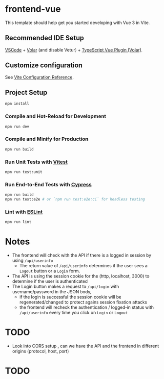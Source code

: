 # frontend-vue

This template should help get you started developing with Vue 3 in Vite.

## Recommended IDE Setup

[VSCode](https://code.visualstudio.com/) + [Volar](https://marketplace.visualstudio.com/items?itemName=johnsoncodehk.volar) (and disable Vetur) + [TypeScript Vue Plugin (Volar)](https://marketplace.visualstudio.com/items?itemName=johnsoncodehk.vscode-typescript-vue-plugin).

## Customize configuration

See [Vite Configuration Reference](https://vitejs.dev/config/).

## Project Setup

```sh
npm install
```

### Compile and Hot-Reload for Development

```sh
npm run dev
```

### Compile and Minify for Production

```sh
npm run build
```

### Run Unit Tests with [Vitest](https://vitest.dev/)

```sh
npm run test:unit
```

### Run End-to-End Tests with [Cypress](https://www.cypress.io/)

```sh
npm run build
npm run test:e2e # or `npm run test:e2e:ci` for headless testing
```

### Lint with [ESLint](https://eslint.org/)

```sh
npm run lint
```

# Notes

* The frontend will check with the API if there is a logged in session by using `/api/userinfo`
  * The return value of `/api/userinfo` determines if the user sees a `Logout` button or a `Login` form.
* The API is using the session cookie for the (http, localhost, 3000) to determine if the user is authenticated
* The Login button makes a request to `/api/login` with username/password in the JSON body, 
  * if the login is successful the session cookie will be regenerated/changed to protect agains session fixation attacks
  * the frontend will recheck the authentication  / logged-in status with `/api/userinfo` every time you click on `Login` or `Logout`


# TODO 

* Look into CORS setup , can we have the API and the frontend in different origins (protocol, host, port)



# TODO

